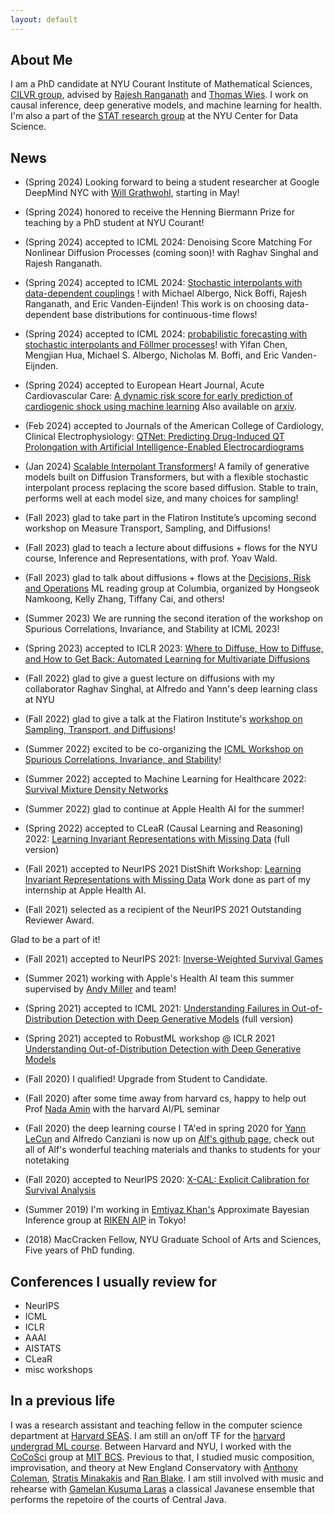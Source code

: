 ```yaml
---
layout: default
---
```


## About Me

I am a PhD candidate at NYU Courant Institute of Mathematical Sciences, [CILVR group](https://wp.nyu.edu/cilvr/),
advised by [Rajesh Ranganath](https://cims.nyu.edu/~rajeshr/) and 
[Thomas Wies](https://cs.nyu.edu/wies/). I work on causal inference, deep generative models,
and machine learning for health. I'm also a part of the [STAT research group](https://cds.nyu.edu/stat/) at the NYU Center for Data Science.

<!--
I work on survival analysis, 
causal inference, and machine learning for health.
-->

<!--
I work on survival analysis, 
causal inference, and representation learning problems with a focus on machine learning for health.
-->

## News

* (Spring 2024) Looking forward to being a student researcher at Google DeepMind NYC with [Will Grathwohl](https://www.cs.toronto.edu/~wgrathwohl/), starting in May!

* (Spring 2024) honored to receive the Henning Biermann Prize for teaching by a PhD student at NYU Courant!

* (Spring 2024) accepted to ICML 2024: Denoising Score Matching For Nonlinear Diffusion Processes (coming soon)! with Raghav Singhal and
Rajesh Ranganath.

* (Spring 2024) accepted to ICML 2024: [Stochastic interpolants with data-dependent couplings](https://arxiv.org/abs/2310.03725) ! 
with Michael Albergo, Nick Boffi, Rajesh Ranganath, and Eric Vanden-Eijnden! This work is on choosing data-dependent base distributions for continuous-time flows!

* (Spring 2024) accepted to ICML 2024: [probabilistic forecasting with stochastic interpolants and Föllmer processes](https://arxiv.org/abs/2403.13724)! with Yifan Chen, Mengjian Hua, Michael S. Albergo, Nicholas M. Boffi, and Eric Vanden-Eijnden.

<!--glad to help out on the survival analysis / estimation side of things on-->
* (Spring 2024) accepted to European Heart Journal, Acute Cardiovascular Care: 
[A dynamic risk score for early prediction of cardiogenic shock using machine learning](https://academic.oup.com/ehjacc/advance-article/doi/10.1093/ehjacc/zuae037/7633877)
Also available on [arxiv](https://arxiv.org/abs/2303.12888). 

<!--glad to help out on the survival analysis / estimation side of things on -->
* (Feb 2024) accepted to Journals of the American College of Cardiology, Clinical Electrophysiology:
[QTNet: Predicting Drug-Induced QT Prolongation with Artificial Intelligence-Enabled Electrocardiograms](https://papers.ssrn.com/sol3/papers.cfm?abstract_id=4554451)

* (Jan 2024) [Scalable Interpolant Transformers](https://arxiv.org/abs/2401.08740)! A family
of generative models built on Diffusion Transformers, but with a flexible stochastic interpolant
process replacing the score based diffusion. Stable to train, performs well at each model size, 
and many choices for sampling!

* (Fall 2023) glad to take part in the Flatiron Institute’s upcoming second workshop on Measure Transport, Sampling, and Diffusions!

* (Fall 2023) glad to teach a lecture about diffusions + flows for the NYU course, Inference and Representations, with prof. Yoav Wald.

* (Fall 2023) glad to talk about diffusions + flows at 
the [Decisions, Risk and Operations](https://business.columbia.edu/faculty/divisions/dro) ML reading group at Columbia, organized by Hongseok Namkoong, Kelly Zhang, Tiffany Cai, and others!

* (Summer 2023)  We are running the second iteration of the workshop on Spurious Correlations, Invariance, and Stability at ICML 2023! 

* (Spring 2023) accepted to ICLR 2023: [Where to Diffuse, How to Diffuse, and How to Get Back: Automated Learning for Multivariate Diffusions](https://arxiv.org/abs/2302.07261) 

* (Fall 2022) glad to give a guest lecture on diffusions with my collaborator Raghav Singhal, at Alfredo and Yann's deep learning class at NYU

* (Fall 2022) glad to give a talk at the Flatiron Institute's [workshop on Sampling, Transport, and Diffusions](https://sites.google.com/view/sampling-transport-diffusions/home)!

* (Summer 2022) excited to be co-organizing the [ICML Workshop on Spurious Correlations, Invariance, and Stability](https://sites.google.com/view/scis-workshop/home)!

* (Summer 2022) accepted to Machine Learning for Healthcare 2022: [Survival Mixture Density Networks](https://arxiv.org/pdf/2208.10759.pdf)

* (Summer 2022) glad to continue at Apple Health AI for the summer!

* (Spring 2022) accepted to CLeaR (Causal Learning and Reasoning) 2022: [Learning Invariant Representations with Missing Data](https://arxiv.org/pdf/2112.00881.pdf) (full version)

* (Fall 2021) accepted to NeurIPS 2021 DistShift Workshop: [Learning Invariant Representations with Missing Data](https://arxiv.org/pdf/2112.00881.pdf) 
Work done as part of my internship at Apple Health AI.

* (Fall 2021) selected as a recipient of the NeurIPS 2021 Outstanding Reviewer Award. 
<!--Meaningful to me since it was my first time reviewing.
-->
Glad to be a part of it!

* (Fall 2021) accepted to NeurIPS 2021: [Inverse-Weighted Survival Games](https://arxiv.org/pdf/2111.08175.pdf)

* (Summer 2021) working with Apple's Health AI team this summer supervised by [Andy Miller](https://andymiller.github.io/) and team!

<!--
* Spring 2021: some work on games for training survival models in submission! Work by myself\*, Xintian Han\*, Aahlad Puli, Thomas Wies, Adler J. Perotte, and Rajesh Ranganath.
-->
	
* (Spring 2021) accepted to ICML 2021: [Understanding Failures in Out-of-Distribution Detection with Deep Generative Models](https://arxiv.org/pdf/2107.06908.pdf) (full version)

* (Spring 2021) accepted to RobustML workshop @ ICLR 2021 [Understanding Out-of-Distribution Detection with Deep Generative Models](https://sites.google.com/connect.hku.hk/robustml-2021/accepted-papers/paper-045) 

* (Fall 2020) I qualified! Upgrade from Student to Candidate. 

* (Fall 2020) after some time away from harvard cs, happy to help out Prof [Nada Amin](https://namin.seas.harvard.edu/people/nada-amin) with the harvard AI/PL seminar 

* (Fall 2020) the deep learning course I TA'ed in spring 2020 for [Yann LeCun](http://yann.lecun.com/) and Alfredo Canziani is now up on [Alf's github page](https://atcold.github.io/pytorch-Deep-Learning/), check out all of Alf's wonderful teaching materials and thanks to students for your notetaking

* (Fall 2020) accepted to NeurIPS 2020: [X-CAL: Explicit Calibration for Survival Analysis](https://arxiv.org/pdf/2101.05346.pdf)

* (Summer 2019) I'm working in [Emtiyaz Khan's](https://emtiyaz.github.io/) Approximate Bayesian Inference group at [RIKEN AIP](https://aip.riken.jp/) in Tokyo!

* (2018) MacCracken Fellow, NYU Graduate School of Arts and Sciences, Five years of PhD funding.


## Conferences I usually review for 
- NeurIPS
- ICML
- ICLR
- AAAI
- AISTATS
- CLeaR
- misc workshops

## In a previous life

I was a research assistant and teaching fellow in the computer science department 
at [Harvard SEAS](https://www.seas.harvard.edu/).
I am still an on/off TF for the 
[harvard undergrad ML course](https://harvard-ml-courses.github.io/cs181-web/).
Between Harvard and NYU, I worked with the 
[CoCoSci](http://cocosci.mit.edu/) group at 
[MIT BCS](https://bcs.mit.edu/).
Previous to that, I studied music composition, improvisation, and theory 
at New England Conservatory with 
[Anthony Coleman](https://en.wikipedia.org/wiki/Anthony_Coleman),
[Stratis Minakakis](https://www.stratisminakakis.info) 
and [Ran Blake](https://ranblake.com/).
I am still involved with music and rehearse with
[Gamelan Kusuma Laras](https://kusumalaras.org/) a classical Javanese ensemble 
that performs the repetoire of the courts of Central Java.

<!--
<p>
Mark Goldstein<br>
<a href="https://en.wikipedia.org/wiki/Courant_Institute_of_Mathematical_Sciences">Courant Institute of Mathematical Sciences</a><br>
pronouns: he/him/his <br>
</p>
-->

  <!---
    I'm curious about how we can understand phenomena in and around us
    (e.g. in healthcare, environment, art)
    with a mix of mechanistic and probabilistic explanations.
    For this reason I work on methodology in inference.
    If we then use such models to make decisions, we should explore
    what it means to do so safely.
    <br> 
-->


<!-- this cool <a href="https://pl-ai-seminar.seas.harvard.edu/">seminar on the intersection of AI and PL research</a> -->

<!--
Previously, I was a research assistant and teaching fellow in the Computer Science department at <a href="https://www.seas.harvard.edu/">Harvard SEAS</a>, 
where I worked primarily with <a href="https://www.seltzer.com/margo/">Margo Seltzer</a> and taught primarily for
<a href="https://finale.seas.harvard.edu/">Finale Doshi-Velez</a> and <a href="http://nlp.seas.harvard.edu/rush.html">Sasha Rush</a>. Between Harvard and NYU, I worked
with the <a href="http://cocosci.mit.edu/">CoCoSci</a> group at <a href="https://bcs.mit.edu/">MIT BCS</a> on model-based RL under
<a href="https://cbmm.mit.edu/about/people/tsividis">Pedro Tsividis</a> and <a href="http://cocosci.mit.edu/josh">Josh Tenenbaum</a>.
-->

